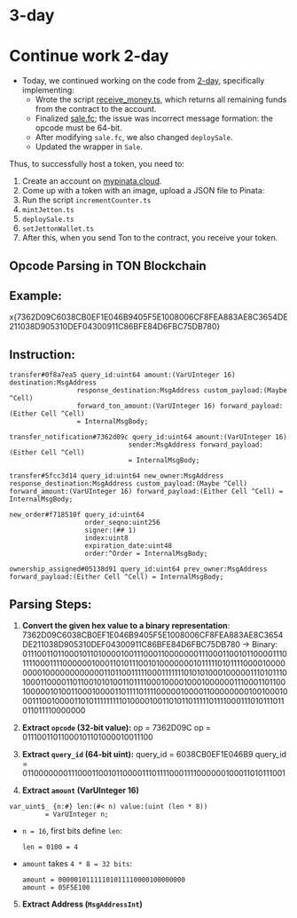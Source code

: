 # 3-day

# Continue work 2-day
- Today, we continued working on the code from [2-day](https://github.com/ToxicSnail/practice-ton.tech/tree/main/2-day), specifically implementing:
  - Wrote the script [receive_money.ts](https://github.com/ToxicSnail/practice-ton.tech/blob/main/2-day/scripts/receive_money.ts "receive_money.ts"), which returns all remaining funds from the contract to the account.
  - Finalized [sale.fc](https://github.com/ToxicSnail/practice-ton.tech/blob/main/2-day/contracts/sale.fc "sale.fc"); the issue was incorrect message formation: the opcode must be 64-bit.
  - After modifying `sale.fc`, we also changed `deploySale`.
  - Updated the wrapper in `Sale`.

Thus, to successfully host a token, you need to:
  1. Create an account on [mypinata.cloud](https://app.pinata.cloud/auth/signin).
  2. Come up with a token with an image, upload a JSON file to Pinata:
  3. Run the script `incrementCounter.ts`
  4. `mintJetton.ts`
  5. `deploySale.ts`
  6. `setJettonWallet.ts`
  7. After this, when you send Ton to the contract, you receive your token.

## Opcode Parsing in TON Blockchain

## Example:
x{7362D09C6038CB0EF1E046B9405F5E1008006CF8FEA883AE8C3654DE211038D905310DEF04300911C86BFE84D6FBC75DB780}

## Instruction:
```
transfer#0f8a7ea5 query_id:uint64 amount:(VarUInteger 16) destination:MsgAddress
                 response_destination:MsgAddress custom_payload:(Maybe ^Cell)
                 forward_ton_amount:(VarUInteger 16) forward_payload:(Either Cell ^Cell)
                 = InternalMsgBody;

transfer_notification#7362d09c query_id:uint64 amount:(VarUInteger 16)
                              sender:MsgAddress forward_payload:(Either Cell ^Cell)
                              = InternalMsgBody;

transfer#5fcc3d14 query_id:uint64 new_owner:MsgAddress response_destination:MsgAddress custom_payload:(Maybe ^Cell) forward_amount:(VarUInteger 16) forward_payload:(Either Cell ^Cell) = InternalMsgBody;

new_order#f718510f query_id:uint64
                   order_seqno:uint256
                   signer:(## 1)
                   index:uint8
                   expiration_date:uint48
                   order:^Order = InternalMsgBody;

ownership_assigned#05138d91 query_id:uint64 prev_owner:MsgAddress forward_payload:(Either Cell ^Cell) = InternalMsgBody;
```
## Parsing Steps:
1. **Convert the given hex value to a binary representation**:
  7362D09C6038CB0EF1E046B9405F5E1008006CF8FEA883AE8C3654DE211038D905310DEF04300911C86BFE84D6FBC75DB780
  → Binary:
  0111001101100010110100001001110001100000001110001100101100001110111100011110000001000110101110010100000001011111010111100001000000001000000000000110110011111000111111101010100010000011101011101000110000110110010101001101111000100001000100000011100011011001000001010011000100001101111011110000010000110000000010010001000111001000011010111111111010000100110101101111101111000111010111011011011110000000

2. **Extract `opcode` (32-bit value):**
  op = 7362D09C
  op = 01110011011000101101000010011100

3. **Extract `query_id` (64-bit uint):**
  query_id = 6038CB0EF1E046B9 
  query_id = 0110000000111000110010110000111011110001111000000100011010111001

4. **Extract `amount` (VarUInteger 16)**
```
var_uint$_ {n:#} len:(#< n) value:(uint (len * 8))
         = VarUInteger n;
```
- `n = 16`, first bits define `len`:  
  ```
  len = 0100 = 4
  ```
- `amount` takes `4 * 8 = 32 bits`:  
  ```
  amount = 00000101111101011110000100000000
  amount = 05F5E100
  ```

5. **Extract Address (`MsgAddressInt`)**  
